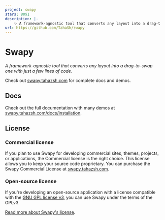 ```yaml
---
project: swapy
stars: 8091
description: |-
    ✨ A framework-agnostic tool that converts any layout into a drag-to-swap one with just a few lines of code https://swapy.tahazsh.com/
url: https://github.com/TahaSh/swapy
---
```


# Swapy

_A framework-agnostic tool that converts any layout into a drag-to-swap one with just a few lines of code._

Check out [swapy.tahazsh.com](https://swapy.tahazsh.com/) for complete docs and demos.

## Docs

Check out the full documentation with many demos at [swapy.tahazsh.com/docs/installation](https://swapy.tahazsh.com/docs/installation).

## License

### Commercial license

If you plan to use Swapy for developing commercial sites, themes, projects, or applications, the Commercial license is the right choice. This license allows you to keep your source code proprietary. You can purchase the Swapy Commercial License at [swapy.tahazsh.com](https://swapy.tahazsh.com/license).

### Open-source license

If you're developing an open-source application with a license compatible with the [GNU GPL license v3](https://www.gnu.org/licenses/gpl-3.0.html), you can use Swapy under the terms of the GPLv3.

[Read more about Swapy's license](https://swapy.tahazsh.com/license).

